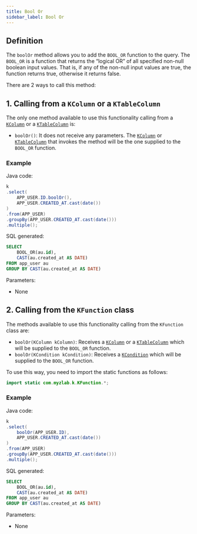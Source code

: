 ```yaml
---
title: Bool Or
sidebar_label: Bool Or
---
```


## Definition

The `boolOr` method allows you to add the `BOOL_OR` function to the query. The `BOOL_OR` is a function that returns the “logical OR” of all specified non-null boolean input values. That is, if any of the non-null input values ​​are true, the function returns true, otherwise it returns false.

There are 2 ways to call this method:

## 1. Calling from a `KColumn` or a `KTableColumn`

The only one method available to use this functionality calling from a [`KColumn`](/docs/select-statement/select/introduction#2-kcolumn) or a [`KTableColumn`](/docs/select-statement/select/introduction#1-ktablecolumn) is:

- `boolOr()`: It does not receive any parameters. The [`KColumn`](/docs/select-statement/select/introduction#2-kcolumn) or [`KTableColumn`](/docs/select-statement/select/introduction#1-ktablecolumn) that invokes the method will be the one supplied to the `BOOL_OR` function.

### Example

Java code:

```java
k
.select(
    APP_USER.ID.boolOr(),
    APP_USER.CREATED_AT.cast(date())
)
.from(APP_USER)
.groupBy(APP_USER.CREATED_AT.cast(date()))
.multiple();
```

SQL generated:

```sql
SELECT
    BOOL_OR(au.id),
    CAST(au.created_at AS DATE)
FROM app_user au
GROUP BY CAST(au.created_at AS DATE)
```

Parameters:

- None

## 2. Calling from the `KFunction` class

The methods available to use this functionality calling from the `KFunction` class are:

- `boolOr(KColumn kColumn)`: Receives a [`KColumn`](/docs/select-statement/select/introduction#2-kcolumn) or a [`KTableColumn`](/docs/select-statement/select/introduction#1-ktablecolumn) which will be supplied to the `BOOL_OR` function.
- `boolOr(KCondition kCondition)`: Receives a [`KCondition`](/docs/misc/kcondition/introduction) which will be supplied to the `BOOL_OR` function.

To use this way, you need to import the static functions as follows:

```java
import static com.myzlab.k.KFunction.*;
```

### Example

Java code:

```java
k
.select(
    boolOr(APP_USER.ID),
    APP_USER.CREATED_AT.cast(date())
)
.from(APP_USER)
.groupBy(APP_USER.CREATED_AT.cast(date()))
.multiple();
```

SQL generated:

```sql
SELECT
    BOOL_OR(au.id),
    CAST(au.created_at AS DATE)
FROM app_user au
GROUP BY CAST(au.created_at AS DATE)
```

Parameters:

- None